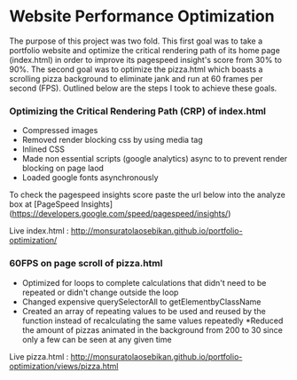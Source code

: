 # Website Performance Optimization
The purpose of this project was two fold. This first goal was to take a portfolio website and optimize the critical rendering path of its home page (index.html) in order to improve its pagespeed insight's score from 30% to 90%. The second goal was to optimize the pizza.html which boasts a scrolling pizza background to eliminate jank and run at 60 frames per second (FPS). Outlined below are the steps I took to achieve these goals.

### Optimizing the Critical Rendering Path (CRP) of index.html
* Compressed images
* Removed render blocking css by using media tag
* Inlined CSS
* Made non essential scripts (google analytics) async to to prevent render blocking on page laod
* Loaded google fonts asynchronously

To check the pagespeed insights score paste the url below into the analyze box at [PageSpeed Insights] (https://developers.google.com/speed/pagespeed/insights/)

Live index.html : http://monsuratolaosebikan.github.io/portfolio-optimization/

### 60FPS on page scroll of pizza.html
* Optimized for loops to complete calculations that didn't need to be repeated or didn't change outside the loop
* Changed expensive querySelectorAll to getElementbyClassName
* Created an array of repeating values to be used and reused by the function instead of recalculating the same values repeatedly
*Reduced the amount of pizzas animated in the background from 200 to 30 since only a few can be seen at any given time

Live pizza.html : http://monsuratolaosebikan.github.io/portfolio-optimization/views/pizza.html
